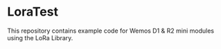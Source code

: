 # LoraTest
This repository contains example code for Wemos D1 &amp; R2 mini modules using the LoRa Library. 
